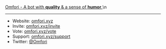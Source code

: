 [Omfori - A bot with __quality__ & a sense of __humor__.](https://github.com/Omfori/.github/blob/main/images/Omfori.png)\n



----

* Website: [omfori.xyz](https://omfori.xyz/)
* Invite: [omfori.xyz/invite](https://omfori.xyz/invite)
* Vote: [omfori.xyz/vote](https://omfori.xyz/vote)
* Support: [omfori.xyz/support](https://omfori.xyz/support)
* Twitter: [@Omfori](https://twitter.com/Omfori)

